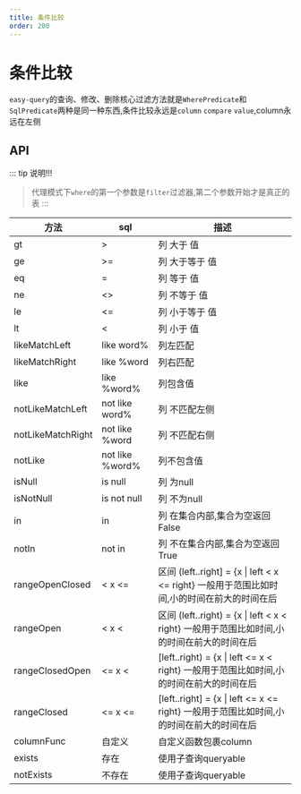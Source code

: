 ```yaml
---
title: 条件比较
order: 200
---
```


# 条件比较
`easy-query`的查询、修改、删除核心过滤方法就是`WherePredicate`和`SqlPredicate`两种是同一种东西,条件比较永远是`column` `compare` `value`,column永远在左侧

## API

::: tip 说明!!!
> 代理模式下`where`的第一个参数是`filter`过滤器,第二个参数开始才是真正的表
:::


方法  | sql | 描述  
--- | --- | --- 
gt | >  | 列 大于 值
ge | >=  | 列 大于等于 值
eq | =  | 列 等于 值
ne | <>  | 列 不等于 值
le | <=  | 列 小于等于 值
lt | < | 列 小于 值
likeMatchLeft | like word%  | 列左匹配
likeMatchRight | like %word  | 列右匹配
like | like %word%  | 列包含值
notLikeMatchLeft | not like word%  | 列 不匹配左侧
notLikeMatchRight | not like %word  | 列 不匹配右侧
notLike | not like %word%  | 列不包含值
isNull | is null  | 列 为null
isNotNull | is not null  | 列 不为null
in | in  | 列 在集合内部,集合为空返回False
notIn | not in  | 列 不在集合内部,集合为空返回True
rangeOpenClosed | < x <=  | 区间 (left..right] = {x \| left < x <= right} 一般用于范围比如时间,小的时间在前大的时间在后
rangeOpen | < x <  | 区间 (left..right) = {x \| left < x < right} 一般用于范围比如时间,小的时间在前大的时间在后
rangeClosedOpen | <= x <  | [left..right) = {x \| left <= x < right} 一般用于范围比如时间,小的时间在前大的时间在后
rangeClosed | <= x <=  | \[left..right\] = {x \| left <= x <= right} 一般用于范围比如时间,小的时间在前大的时间在后
columnFunc | 自定义  | 自定义函数包裹column
exists | 存在  | 使用子查询queryable
notExists | 不存在  | 使用子查询queryable